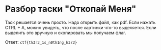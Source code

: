 # Разбор таски "Откопай Меня"

Таск решается очень просто. Надо открыть файл, как pdf. Если нажать CTRL + A, можно увидеть, что после картинки что-то выделяется. Если выделить это вручную и скопировать мы получаем флаг.

Ответ: `ctf{th3r3_1s_n0th1ng_h3r3}`
